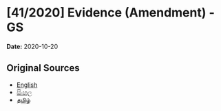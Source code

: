 # [41/2020] Evidence (Amendment) - GS

**Date:** 2020-10-20

## Original Sources

- [English](https://documents.gov.lk/view/bills/2020/10/41-2020_E.pdf)
- [සිංහල](https://documents.gov.lk/view/bills/2020/10/41-2020_S.pdf)
- [தமிழ்](https://documents.gov.lk/view/bills/2020/10/41-2020_T.pdf)
